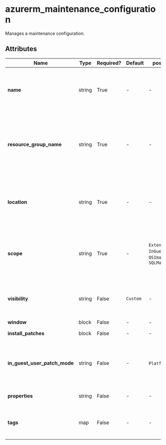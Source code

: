 # azurerm_maintenance_configuration

Manages a maintenance configuration.

## Attributes

| Name | Type | Required? | Default  | possible values | Description |
| ---- | ---- | --------- | -------- | ----------- | ----------- |
| **name** | string | True | -  |  -  | Specifies the name of the Maintenance Configuration. Changing this forces a new resource to be created. | 
| **resource_group_name** | string | True | -  |  -  | The name of the Resource Group where the Maintenance Configuration should exist. Changing this forces a new resource to be created. | 
| **location** | string | True | -  |  -  | Specified the supported Azure location where the resource exists. Changing this forces a new resource to be created. | 
| **scope** | string | True | -  |  `Extension`, `Host`, `InGuestPatch`, `OSImage`, `SQLDB`, `SQLManagedInstance`  | The scope of the Maintenance Configuration. Possible values are `Extension`, `Host`, `InGuestPatch`, `OSImage`, `SQLDB` or `SQLManagedInstance`. | 
| **visibility** | string | False | `Custom`  |  -  | The visibility of the Maintenance Configuration. The only allowable value is `Custom`. Defaults to `Custom`. | 
| **window** | block | False | -  |  -  | A `window` block. | 
| **install_patches** | block | False | -  |  -  | An `install_patches` block. | 
| **in_guest_user_patch_mode** | string | False | -  |  `Platform`, `User`  | The in guest user patch mode. Possible values are `Platform` or `User`. Must be specified when `scope` is `InGuestPatch`. | 
| **properties** | string | False | -  |  -  | A mapping of properties to assign to the resource. | 
| **tags** | map | False | -  |  -  | A mapping of tags to assign to the resource. The key could not contain upper case letter. | 

